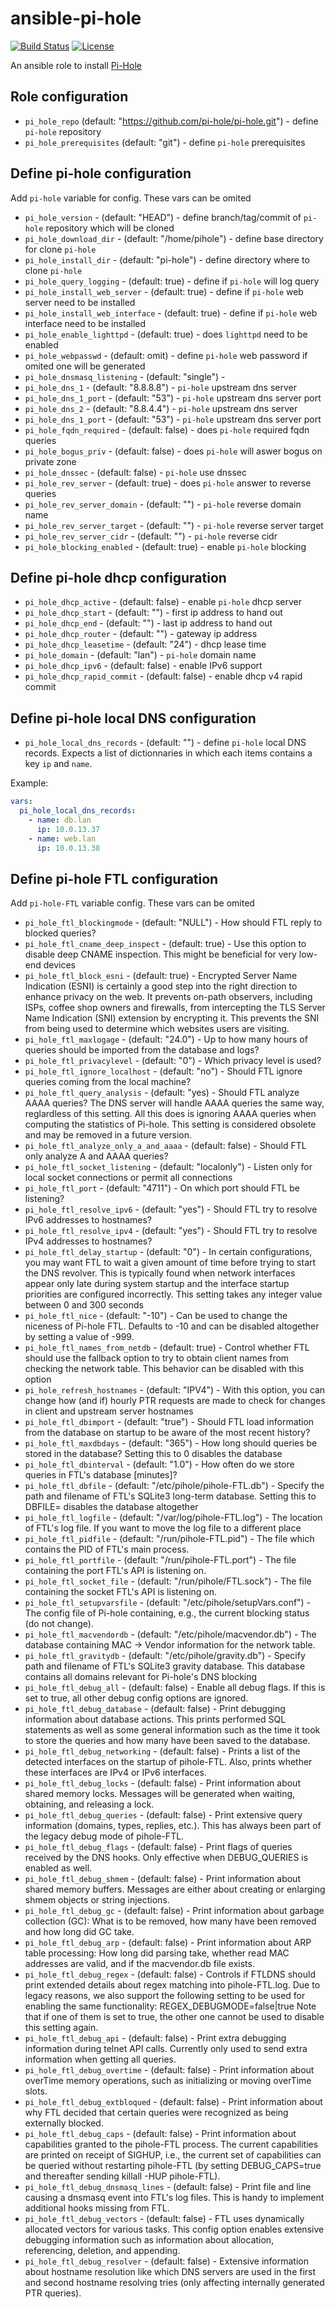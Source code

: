 # ansible-pi-hole

[![Build Status](https://travis-ci.com/chubchubsancho/ansible-pi-hole.svg?branch=master)](https://travis-ci.com/chubchubsancho/ansible-pi-hole)
[![License](https://img.shields.io/badge/license-MIT-blue.svg?logo=github&style=flat)](https://raw.githubusercontent.com/chubchubsancho/ansible-pi-hole/master/LICENSE)

An ansible role to install [Pi-Hole](https://pi-hole.net/)

## Role configuration

* `pi_hole_repo` (default: "https://github.com/pi-hole/pi-hole.git") - define `pi-hole` repository
* `pi_hole_prerequisites` (default: "git") - define `pi-hole` prerequisites

## Define pi-hole configuration

Add `pi-hole` variable for config. These vars can be omited

* `pi_hole_version` - (default: "HEAD") - define branch/tag/commit of `pi-hole` repository which will be cloned
* `pi_hole_download_dir` - (default: "/home/pihole") - define base directory for clone `pi-hole`
* `pi_hole_install_dir` - (default: "pi-hole") - define directory where to clone `pi-hole`
* `pi_hole_query_logging` - (default: true) - define if `pi-hole` will log query
* `pi_hole_install_web_server` - (default: true) - define if `pi-hole` web server need to be installed
* `pi_hole_install_web_interface` - (default: true) - define if `pi-hole` web interface need to be installed
* `pi_hole_enable_lighttpd` - (default: true) - does `lighttpd` need to be enabled
* `pi_hole_webpasswd` - (default: omit) - define `pi-hole` web password if omited one will be generated
* `pi_hole_dnsmasq_listening` - (default: "single") -
* `pi_hole_dns_1` - (default: "8.8.8.8") - `pi-hole` upstream dns server
* `pi_hole_dns_1_port` - (default: "53") - `pi-hole` upstream dns server port
* `pi_hole_dns_2` - (default: "8.8.4.4") - `pi-hole` upstream dns server
* `pi_hole_dns_1_port` - (default: "53") - `pi-hole` upstream dns server port
* `pi_hole_fqdn_required` - (default: false) - does `pi-hole` required fqdn queries
* `pi_hole_bogus_priv` - (default: false) - does `pi-hole` will aswer bogus on private zone
* `pi_hole_dnssec` - (default: false) - `pi-hole` use dnssec
* `pi_hole_rev_server` - (default: true) - does `pi-hole` answer to reverse queries
* `pi_hole_rev_server_domain` - (default: "") - `pi-hole` reverse domain name
* `pi_hole_rev_server_target` - (default: "") - `pi-hole` reverse server target
* `pi_hole_rev_server_cidr` - (default: "") - `pi-hole` reverse cidr
* `pi_hole_blocking_enabled` - (default: true) - enable `pi-hole` blocking

## Define pi-hole dhcp configuration

* `pi_hole_dhcp_active` - (default: false) - enable `pi-hole` dhcp server
* `pi_hole_dhcp_start` - (default: "") - first ip address to hand out
* `pi_hole_dhcp_end` - (default: "") - last ip address to hand out
* `pi_hole_dhcp_router` - (default: "") - gateway ip address
* `pi_hole_dhcp_leasetime` - (default: "24") - dhcp lease time
* `pi_hole_domain` - (default: "lan") - `pi-hole` domain  name
* `pi_hole_dhcp_ipv6` - (default: false) - enable IPv6 support
* `pi_hole_dhcp_rapid_commit` - (default: false) - enable dhcp v4 rapid commit

## Define pi-hole local DNS configuration
* `pi_hole_local_dns_records` - (default: "") - define `pi-hole` local DNS records. Expects a list of dictionnaries in which each items contains a key `ip` and `name`.

Example:
```yaml
vars:
  pi_hole_local_dns_records:
    - name: db.lan
      ip: 10.0.13.37
    - name: web.lan
      ip: 10.0.13.38
```

## Define pi-hole FTL configuration

Add `pi-hole-FTL` variable config. These vars can be omited

* `pi_hole_ftl_blockingmode` - (default: "NULL") - How should FTL reply to blocked queries?
* `pi_hole_ftl_cname_deep_inspect` - (default: true) - Use this option to disable deep CNAME inspection. This might be beneficial for very low-end devices
* `pi_hole_ftl_block_esni` - (default: true) - Encrypted Server Name Indication (ESNI) is certainly a good step into the right direction to enhance privacy on the web. It prevents on-path observers, including ISPs, coffee shop owners and firewalls, from intercepting the TLS Server Name Indication (SNI) extension by encrypting it. This prevents the SNI from being used to determine which websites users are visiting.
* `pi_hole_ftl_maxlogage` - (default: "24.0") - Up to how many hours of queries should be imported from the database and logs?
* `pi_hole_ftl_privacylevel` - (default: "0") - Which privacy level is used?
* `pi_hole_ftl_ignore_localhost` - (default: "no") - Should FTL ignore queries coming from the local machine?
* `pi_hole_ftl_query_analysis` - (default: "yes) - Should FTL analyze AAAA queries? The DNS server will handle AAAA queries the same way, reglardless of this setting. All this does is ignoring AAAA queries when computing the statistics of Pi-hole. This setting is considered obsolete and may be removed in a future version.
* `pi_hole_ftl_analyze_only_a_and_aaaa` - (default: false) - Should FTL only analyze A and AAAA queries?
* `pi_hole_ftl_socket_listening` - (default: "localonly") - Listen only for local socket connections or permit all connections
* `pi_hole_ftl_port` - (default: "4711") - On which port should FTL be listening?
* `pi_hole_ftl_resolve_ipv6` - (default: "yes") - Should FTL try to resolve IPv6 addresses to hostnames?
* `pi_hole_ftl_resolve_ipv4` - (default: "yes") - Should FTL try to resolve IPv4 addresses to hostnames?
* `pi_hole_ftl_delay_startup` - (default: "0") - In certain configurations, you may want FTL to wait a given amount of time before trying to start the DNS revolver. This is typically found when network interfaces appear only late during system startup and the interface startup priorities are configured incorrectly. This setting takes any integer value between 0 and 300 seconds
* `pi_hole_ftl_nice` - (default: "-10") - Can be used to change the niceness of Pi-hole FTL. Defaults to -10 and can be disabled altogether by setting a value of -999.
* `pi_hole_ftl_names_from_netdb` - (default: true) - Control whether FTL should use the fallback option to try to obtain client names from checking the network table. This behavior can be disabled with this option
* `pi_hole_refresh_hostnames` - (default: "IPV4") - With this option, you can change how (and if) hourly PTR requests are made to check for changes in client and upstream server hostnames
* `pi_hole_ftl_dbimport` - (default: "true") - Should FTL load information from the database on startup to be aware of the most recent history?
* `pi_hole_ftl_maxdbdays` - (default: "365") - How long should queries be stored in the database? Setting this to 0 disables the database
* `pi_hole_ftl_dbinterval` - (default: "1.0") - How often do we store queries in FTL's database [minutes]?
* `pi_hole_ftl_dbfile` - (default: "/etc/pihole/pihole-FTL.db") - Specify the path and filename of FTL's SQLite3 long-term database. Setting this to DBFILE= disables the database altogether
* `pi_hole_ftl_logfile` - (default: "/var/log/pihole-FTL.log") - The location of FTL's log file. If you want to move the log file to a different place
* `pi_hole_ftl_pidfile` - (default: "/run/pihole-FTL.pid") - The file which contains the PID of FTL's main process.
* `pi_hole_ftl_portfile` - (default: "/run/pihole-FTL.port") - The file containing the port FTL's API is listening on.
* `pi_hole_ftl_socket_file` - (default: "/run/pihole/FTL.sock") - The file containing the socket FTL's API is listening on.
* `pi_hole_ftl_setupvarsfile` - (default: "/etc/pihole/setupVars.conf") - The config file of Pi-hole containing, e.g., the current blocking status (do not change).
* `pi_hole_ftl_macvendordb` - (default: "/etc/pihole/macvendor.db") - The database containing MAC -> Vendor information for the network table.
* `pi_hole_ftl_gravitydb` - (default: "/etc/pihole/gravity.db") - Specify path and filename of FTL's SQLite3 gravity database. This database contains all domains relevant for Pi-hole's DNS blocking
* `pi_hole_ftl_debug_all` - (default: false) - Enable all debug flags. If this is set to true, all other debug config options are ignored.
* `pi_hole_ftl_debug_database` - (default: false) - Print debugging information about database actions. This prints performed SQL statements as well as some general information such as the time it took to store the queries and how many have been saved to the database.
* `pi_hole_ftl_debug_networking` - (default: false) - Prints a list of the detected interfaces on the startup of pihole-FTL. Also, prints whether these interfaces are IPv4 or IPv6 interfaces.
* `pi_hole_ftl_debug_locks` - (default: false) - Print information about shared memory locks. Messages will be generated when waiting, obtaining, and releasing a lock.
* `pi_hole_ftl_debug_queries` - (default: false) - Print extensive query information (domains, types, replies, etc.). This has always been part of the legacy debug mode of pihole-FTL.
* `pi_hole_ftl_debug_flags` - (default: false) - Print flags of queries received by the DNS hooks. Only effective when DEBUG_QUERIES is enabled as well.
* `pi_hole_ftl_debug_shmem` - (default: false) - Print information about shared memory buffers. Messages are either about creating or enlarging shmem objects or string injections.
* `pi_hole_ftl_debug_gc` - (default: false) - Print information about garbage collection (GC): What is to be removed, how many have been removed and how long did GC take.
* `pi_hole_ftl_debug_arp` - (default: false) - Print information about ARP table processing: How long did parsing take, whether read MAC addresses are valid, and if the macvendor.db file exists.
* `pi_hole_ftl_debug_regex` - (default: false) - Controls if FTLDNS should print extended details about regex matching into pihole-FTL.log.
Due to legacy reasons, we also support the following setting to be used for enabling the same functionality:
REGEX_DEBUGMODE=false|true Note that if one of them is set to true, the other one cannot be used to disable this setting again.
* `pi_hole_ftl_debug_api` - (default: false) - Print extra debugging information during telnet API calls. Currently only used to send extra information when getting all queries.
* `pi_hole_ftl_debug_overtime` - (default: false) - Print information about overTime memory operations, such as initializing or moving overTime slots.
* `pi_hole_ftl_debug_extbloqued` - (default: false) - Print information about why FTL decided that certain queries were recognized as being externally blocked.
* `pi_hole_ftl_debug_caps` - (default: false) - Print information about capabilities granted to the pihole-FTL process. The current capabilities are printed on receipt of SIGHUP, i.e., the current set of capabilities can be queried without restarting pihole-FTL (by setting DEBUG_CAPS=true and thereafter sending killall -HUP pihole-FTL).
* `pi_hole_ftl_debug_dnsmasq_lines` - (default: false) - Print file and line causing a dnsmasq event into FTL's log files. This is handy to implement additional hooks missing from FTL.
* `pi_hole_ftl_debug_vectors` - (default: false) - FTL uses dynamically allocated vectors for various tasks. This config option enables extensive debugging information such as information about allocation, referencing, deletion, and appending.
* `pi_hole_ftl_debug_resolver` - (default: false) - Extensive information about hostname resolution like which DNS servers are used in the first and second hostname resolving tries (only affecting internally generated PTR queries).
